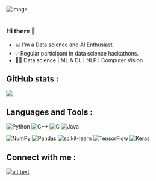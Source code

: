 ![image](https://user-images.githubusercontent.com/75413685/144472953-00398b9c-76f3-419a-975a-1ee7fec1dd5a.png)

#
### Hi there 👋


- 📊 I'm a Data science and AI Enthusiast. 
- 💡 Regular participant in data science hackathons. 
- 👨‍💻 Data science | ML & DL | NLP | Computer Vision

## GitHub stats :
![](https://github-profile-summary-cards.vercel.app/api/cards/profile-details?username=balamurugan1603&theme=monokai)

## Languages and Tools :
![Python](https://img.shields.io/badge/python-3670A0?style=for-the-badge&logo=python&logoColor=ffdd54) ![C++](https://img.shields.io/badge/c++-%2300599C.svg?style=for-the-badge&logo=c%2B%2B&logoColor=white) ![C](https://img.shields.io/badge/c-%2300599C.svg?style=for-the-badge&logo=c&logoColor=white) ![Java](https://img.shields.io/badge/java-%23ED8B00.svg?style=for-the-badge&logo=java&logoColor=white)

![NumPy](https://img.shields.io/badge/numpy-%23013243.svg?style=for-the-badge&logo=numpy&logoColor=white) ![Pandas](https://img.shields.io/badge/pandas-%23150458.svg?style=for-the-badge&logo=pandas&logoColor=white) ![scikit-learn](https://img.shields.io/badge/scikit--learn-%23F7931E.svg?style=for-the-badge&logo=scikit-learn&logoColor=white) ![TensorFlow](https://img.shields.io/badge/TensorFlow-%23FF6F00.svg?style=for-the-badge&logo=TensorFlow&logoColor=white) ![Keras](https://img.shields.io/badge/Keras-%23D00000.svg?style=for-the-badge&logo=Keras&logoColor=white)

## Connect with me :
<a href="https://www.linkedin.com/in/bala-murugan-62073b212/"> ![alt text](https://img.shields.io/badge/-LinkedIn-0e76a8?style=for-the-badge&logo=linkedIn)</a>
